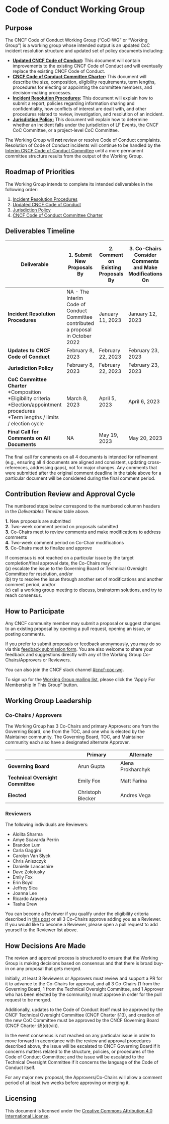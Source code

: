 # Code of Conduct Working Group

## Purpose

The CNCF Code of Conduct Working Group (“CoC-WG” or “Working Group”) is a working group whose intended output is an updated CoC incident resolution structure and updated set of policy documents including:
-  **[Updated CNCF Code of Conduct]:** This document will contain improvements to the existing CNCF Code of Conduct and will eventually replace the existing CNCF Code of Conduct.
-  **[CNCF Code of Conduct Committee Charter](https://github.com/cncf/wg-coc/blob/main/coc-committee-description-proposed.md):** This document will describe the size, composition, eligibility requirements, term lengths, procedures for electing or appointing the committee members, and decision-making processes.
-  **[Incident Resolution Procedures]:** This document will explain how to submit a report, policies regarding information sharing and confidentiality, how conflicts of interest are dealt with, and other procedures related to review, investigation, and resolution of an incident.
-  **[Jurisdiction Policy:](https://github.com/cncf/wg-coc/blob/main/coc-committee-jurisdiction-policy-proposed.md)**  This document will explain how to determine whether an incident falls under the jurisdiction of LF Events, the CNCF CoC Committee, or a project-level CoC Committee.

The Working Group will **not** review or resolve Code of Conduct complaints.  Resolution of Code of Conduct incidents will continue to be handled by the [Interim CNCF Code of Conduct Committee](https://www.cncf.io/conduct/committee/) until a more permanent committee structure results from the output of the Working Group.

## Roadmap of Priorities

The Working Group intends to complete its intended deliverables in the following order:
1. [Incident Resolution Procedures]
1. [Updated CNCF Code of Conduct]
1. [Jurisdiction Policy](https://github.com/cncf/wg-coc/blob/main/coc-committee-jurisdiction-policy-proposed.md)
1. [CNCF Code of Conduct Committee Charter](https://github.com/cncf/wg-coc/blob/main/coc-committee-description-proposed.md)

## Deliverables Timeline

| **Deliverable**                                                                                                                                         | **1. Submit New Proposals By**                                                        | **2. Comment on Existing Proposals By** | **3. Co-Chairs Consider Comments and Make Modifications On** | **4. Comment on Co-Chair Modifications By** | **5. Co-Chairs Meet to Finalize &  Approve On** |
|-----------------------------------------------------------------------------------------------------------------------------------------------------|-----------------------------------------------------------------------------------|-------------------------------------|-------------------------------------------------------|-----------------------------------------|------------------------------------------|
| **Incident Resolution Procedures**                                                                                                                     | NA - The Interim Code of Conduct Committee contributed a proposal in October 2022 | January 11, 2023                    | January 12, 2023                                      | January 25, 2023                        | January 26, 2022                         |
| **Updates to CNCF Code of Conduct**                                                                                                                     | February 8, 2023                                                                  | February 22, 2023                   | February 23, 2023                                     | March 8, 2023                           | March 9, 2023                            |
| **Jurisdiction Policy**                                                                                                                    | February 8, 2023                                                                  | February 22, 2023                   | February 23, 2023                                     | March 8, 2023                           | March 9, 2023                            |
| **CoC Committee Charter**   <br/> *Composition <br/> *Eligibility criteria  <br/> *Election/appointment procedures  <br/> *Term lengths / limits / election cycle | March 8, 2023                                                                     | April 5, 2023                      | April 6, 2023                                        | May 3, 2023                           | May 4, 2023                            |
| **Final Call for Comments on All Documents**    | NA                                                                     | May 19, 2023                      | May 20, 2023                                        | May 31, 2023                           | June 1, 2023                            |

The final call for comments on all 4 documents is intended for refinement (e.g., ensuring all 4 documents are aligned and consistent, updating cross-references, addressing gaps), not for major changes. Any comments that were submitted after the original comment deadline in the table above for a particular document will be considered during the final comment period.

## Contribution Review and Approval Cycle

The numbered steps below correspond to the numbered columnn headers in the *Deliverables Timeline* table above.

**1.**   New proposals are submitted  
**2.**   Two-week comment period on proposals submitted  
**3.**   Co-Chairs meet to review comments and make modifications to address comments  
**4.**   Two-week comment period on Co-Chair modifications  
**5.**   Co-Chairs meet to finalize and approve


If consensus is not reached on a particular issue by the target completion/final approval date, the Co-Chairs may:  
(a) escalate the issue to the Governing Board or Technical Oversight Committee for resolution, and/or  
(b) try to resolve the issue through another set of modifications and another comment period, and/or  
(c) call a working group meeting to discuss, brainstorm solutions, and try to reach consensus.

## How to Participate

Any CNCF community member may submit a proposal or suggest changes to an existing proposal by opening a pull request, opening an issue, or posting comments.

If you prefer to submit proposals or feedback anonymously, you may do so via this [feedback submission form](https://forms.gle/pUMpHde799UkRGgC8).  You are also welcome to share your feedback and suggestions directly with any of the Working Group Co-Chairs/Approvers or Reviewers.

You can also join the CNCF slack channel [#cncf-coc-wg](https://cloud-native.slack.com/archives/C041LMZP31R).

To sign up for the [Working Group mailing list](https://lists.cncf.io/g/cncf-coc-wg/), please click the “Apply For Membership In This Group” button.

## Working Group Leadership

### Co-Chairs / Approvers

The Working Group has 3 Co-Chairs and primary Approvers: one from the Governing Board, one from the TOC, and one who is elected by the Maintainer community.  The Governing Board, TOC, and Maintainer community each also have a designated alternate Approver.

|                                   | **Primary**             | **Alternate**     |
|-----------------------------------|-------------------------|-------------------|
| **Governing Board**               | Arun Gupta              | Alena Prokharchyk |
| **Technical Oversight Committee** | Emily Fox               | Matt Farina       |
| **Elected**                       | Christoph Blecker       | Andres Vega       |


### Reviewers

The following individuals are Reviewers:

-  Alolita Sharma
-  Amye Scavarda Perrin
-  Brandon Lum
-  Carla Gaggini
-  Carolyn Van Slyck
-  Chris Aniszczyk
-  Danielle Lancashire
-  Dave Zolotusky
-  Emily Fox
-  Erin Boyd
-  Jeffrey Sica
-  Joanna Lee
-  Ricardo Aravena
-  Tasha Drew

You can become a Reviewer if you qualify under the eligibility criteria described in [this post](https://www.cncf.io/blog/2022/06/23/new-structure-for-cncf-code-of-conduct-update-project/) or all 3 Co-Chairs approve adding you as a Reviewer.  If you would like to become a Reviewer, please open a pull request to add yourself to the Reviewer list above.

## How Decisions Are Made

The review and approval process is structured to ensure that the Working Group is making decisions based on consensus and that there is broad buy-in on any proposal that gets merged.

Initially, at least 3 Reviewers or Approvers must review and support a PR for it to advance to the Co-Chairs for approval, and all 3 Co-Chairs (1 from the Governing Board, 1 from the Technical Oversight Committee, and 1 Approver who has been elected by the community) must approve in order for the pull request to be merged.

Additionally, updates to the Code of Conduct itself must be approved by the CNCF Technical Oversight Committee (CNCF Charter §13), and creation of the new CoC Committee must be approved by the CNCF Governing Board (CNCF Charter §5(d)(vii)).

In the event consensus is not reached on any particular issue in order to move forward in accordance with the review and approval procedures described above, the issue will be escalated to CNCF Governing Board if it concerns matters related to the structure, policies, or procedures of the Code of Conduct Committee; and the issue will be escalated to the Technical Oversight Committee if it concerns the language of the Code of Conduct itself.

For any major new proposal, the Approvers/Co-Chairs will allow a comment period of at least two weeks before approving or merging it.

## Licensing

This document is licensed under the [Creative Commons Attribution 4.0 International License](https://creativecommons.org/licenses/by/4.0/).

[Updated CNCF Code of Conduct]: /code-of-conduct-proposed.md
[CNCF Code of Conduct Committee Description]: /coc-committee-description-proposed.md
[Incident Resolution Procedures]: /coc-incident-resolution-procedures-proposed.md
